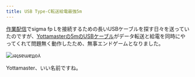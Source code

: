 ```yaml
---
title: USB Type-C転送給電最強5m
---
```

[作業配信](https://www.youtube.com/c/r7kamura)でsigma fp Lを接続するための長いUSBケーブルを探す日々を送っていたのですが、[Yottamasterの5mのUSBケーブル](https://www.amazon.co.jp/dp/B09Y1BY75P)がデータ転送と給電を同時にやってくれて問題無く動作したため、無事エンドゲームとなりました。

![](https://lh4.googleusercontent.com/oUgRNWE7GxMZ5ehvwiSN9IGHwegRH6KdrH3_JeCCOia_p5fpI4oI4whpbpdVPm2_sjiCw2z16_91jjygxln0d4ZYhZoyPrp36ZNwng4NzRVhUkXnWfllx5QJ_6UR5pryDvCyBdx-lv1D4tQqMi1PD_4 "ɹǝʇsɐɯɐʇʇo⅄")

Yottamaster、いい名前ですね。
